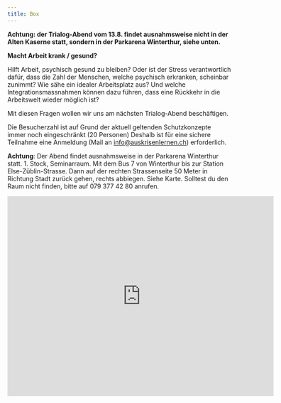 ```yaml
---
title: Box
---
```

**Achtung: der Trialog-Abend vom 13.8. findet ausnahmsweise nicht in der Alten Kaserne statt, sondern in der Parkarena Winterthur, siehe unten.**

**Macht Arbeit krank / gesund?** 

Hilft Arbeit, psychisch gesund zu bleiben? Oder ist der Stress verantwortlich dafür, dass die Zahl der Menschen, welche psychisch erkranken, scheinbar zunimmt? Wie sähe ein idealer Arbeitsplatz aus? Und welche Integrationsmassnahmen können dazu führen, dass eine Rückkehr in die Arbeitswelt wieder möglich ist?

Mit diesen Fragen wollen wir uns am nächsten Trialog-Abend beschäftigen.

Die Besucherzahl ist auf Grund der aktuell geltenden Schutzkonzepte immer noch eingeschränkt (20 Personen) Deshalb ist für eine sichere Teilnahme eine Anmeldung (Mail an info@auskrisenlernen.ch) erforderlich.

**Achtung**: Der Abend findet ausnahmsweise in der Park&shy;arena Winterthur statt.  1. Stock, Seminarraum. Mit dem Bus 7 von Winterthur bis zur Station Else-Züblin-Strasse. Dann auf der rechten Strassenseite 50 Meter in Richtung Stadt zurück gehen, rechts abbiegen. Siehe Karte. Solltest du den Raum nicht finden, bitte auf 079 377 42 80 anrufen.

<iframe class='map' src="https://www.google.com/maps/embed?pb=!1m18!1m12!1m3!1d2695.2382751619207!2d8.758975715626976!3d47.50475067917797!2m3!1f0!2f0!3f0!3m2!1i1024!2i768!4f13.1!3m3!1m2!1s0x479a99f6d3ae6c17%3A0x21cb42206a3b647f!2sQuellenhof-Stiftung%2C%20Kongresszentrum%20Parkarena!5e0!3m2!1sde!2sat!4v1596034075173!5m2!1sde!2sat" width="600" height="450" frameborder="0" style="border:0;" allowfullscreen="" aria-hidden="false" tabindex="0"></iframe>